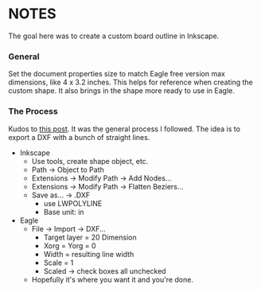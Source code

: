 # NOTES

The goal here was to create a custom board outline in Inkscape.

### General
Set the document properties size to match Eagle free version max dimensions, like 4 x 3.2 inches.
This helps for reference when creating the custom shape. It also brings in the shape more
ready to use in Eagle.

### The Process
Kudos to [this post](https://forums.autodesk.com/t5/eagle-forum/how-to-import-inkscape-svg-solved/td-p/7404985). It was the general process I followed. The idea is to export a DXF with a bunch
of straight lines.

* Inkscape
  * Use tools, create shape object, etc.
  * Path -> Object to Path
  * Extensions -> Modify Path -> Add Nodes...
  * Extensions -> Modify Path -> Flatten Beziers...
  * Save as... -> .DXF
    * use LWPOLYLINE
    * Base unit: in
* Eagle
  * File -> Import -> DXF...
    * Target layer = 20 Dimension
    * Xorg = Yorg = 0
    * Width = resulting line width
    * Scale = 1
    * Scaled -> check boxes all unchecked
  * Hopefully it's where you want it and you're done.